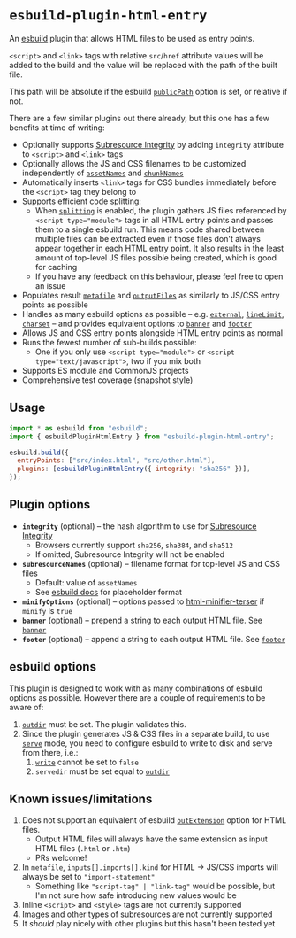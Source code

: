 # `esbuild-plugin-html-entry`

An [esbuild] plugin that allows HTML files to be used as entry points.

`<script>` and `<link>` tags with relative `src`/`href` attribute values will be added to the build
and the value will be replaced with the path of the built file.

This path will be absolute if the esbuild [`publicPath`] option is set, or relative if not.

There are a few similar plugins out there already, but this one has a few benefits at time of
writing:

- Optionally supports [Subresource Integrity] by adding `integrity` attribute to `<script>` and `<link>`
  tags
- Optionally allows the JS and CSS filenames to be customized independently of [`assetNames`] and
  [`chunkNames`]
- Automatically inserts `<link>` tags for CSS bundles immediately before the `<script>` tag they
  belong to
- Supports efficient code splitting:
  - When [`splitting`] is enabled, the plugin gathers JS files referenced by
    `<script type="module">` tags in all HTML entry points and passes them to a single esbuild run.
    This means code shared between multiple files can be extracted even if those files don't always
    appear together in each HTML entry point. It also results in the least amount of top-level JS
    files possible being created, which is good for caching
  - If you have any feedback on this behaviour, please feel free to open an issue
- Populates result [`metafile`] and [`outputFiles`] as similarly to JS/CSS entry points as possible
- Handles as many esbuild options as possible – e.g. [`external`], [`lineLimit`], [`charset`] – and
  provides equivalent options to [`banner`] and [`footer`]
- Allows JS and CSS entry points alongside HTML entry points as normal
- Runs the fewest number of sub-builds possible:
  - One if you only use `<script type="module">` or `<script type="text/javascript">`, two if you
    mix both
- Supports ES module and CommonJS projects
- Comprehensive test coverage (snapshot style)

## Usage

```js
import * as esbuild from "esbuild";
import { esbuildPluginHtmlEntry } from "esbuild-plugin-html-entry";

esbuild.build({
  entryPoints: ["src/index.html", "src/other.html"],
  plugins: [esbuildPluginHtmlEntry({ integrity: "sha256" })],
});
```

## Plugin options

- **`integrity`** (optional) – the hash algorithm to use for [Subresource Integrity]
  - Browsers currently support `sha256`, `sha384`, and `sha512`
  - If omitted, Subresource Integrity will not be enabled
- **`subresourceNames`** (optional) – filename format for top-level JS and CSS files
  - Default: value of `assetNames`
  - See [esbuild docs](https://esbuild.github.io/api/#asset-names) for placeholder format
- **`minifyOptions`** (optional) – options passed to [html-minifier-terser] if `minify` is `true`
- **`banner`** (optional) – prepend a string to each output HTML file. See [`banner`]
- **`footer`** (optional) – append a string to each output HTML file. See [`footer`]

## esbuild options

This plugin is designed to work with as many combinations of esbuild options as possible. However
there are a couple of requirements to be aware of:

1. [`outdir`] must be set. The plugin validates this.
1. Since the plugin generates JS & CSS files in a separate build, to use [`serve`] mode, you need to
   configure esbuild to write to disk and serve from there, i.e.:
   1. [`write`](https://esbuild.github.io/api/#write) cannot be set to `false`
   1. `servedir` must be set equal to [`outdir`]

## Known issues/limitations

1. Does not support an equivalent of esbuild [`outExtension`] option for HTML files.
   - Output HTML files will always have the same extension as input HTML files (`.html` or `.htm`)
   - PRs welcome!
1. In `metafile`, `inputs[].imports[].kind` for HTML → JS/CSS imports will always be set to
   `"import-statement"`
   - Something like `"script-tag" | "link-tag"` would be possible, but I'm not sure how safe
     introducing new values would be
1. Inline `<script>` and `<style>` tags are not currently supported
1. Images and other types of subresources are not currently supported
1. It _should_ play nicely with other plugins but this hasn't been tested yet

[esbuild]: https://esbuild.github.io
[Subresource Integrity]: https://developer.mozilla.org/en-US/docs/Web/Security/Subresource_Integrity
[`splitting`]: https://esbuild.github.io/api/#splitting
[`banner`]: https://esbuild.github.io/api/#banner
[`external`]: https://esbuild.github.io/api/#external
[`assetNames`]: https://esbuild.github.io/api/#asset-names
[`charset`]: https://esbuild.github.io/api/#charset
[`chunkNames`]: https://esbuild.github.io/api/#chunk-names
[`external`]: https://esbuild.github.io/api/#external
[`footer`]: https://esbuild.github.io/api/#footer
[`lineLimit`]: https://esbuild.github.io/api/#line-limit
[`metafile`]: https://esbuild.github.io/api/#metafile
[`minify`]: https://esbuild.github.io/api/#minify
[`outdir`]: https://esbuild.github.io/api/#outdir
[`outExtension`]: https://esbuild.github.io/api/#out-extension
[`outputFiles`]: https://esbuild.github.io/api/#write
[`publicPath`]: https://esbuild.github.io/api/#public-path
[`serve`]: https://esbuild.github.io/api/#serve
[@chialab/esbuild-plugin-html]:
  https://github.com/chialab/rna/tree/main/packages/esbuild-plugin-html
[html-minifier-terser]: https://www.npmjs.com/package/html-minifier-terser#options-quick-reference
[prettier]: https://www.npmjs.com/package/prettier

